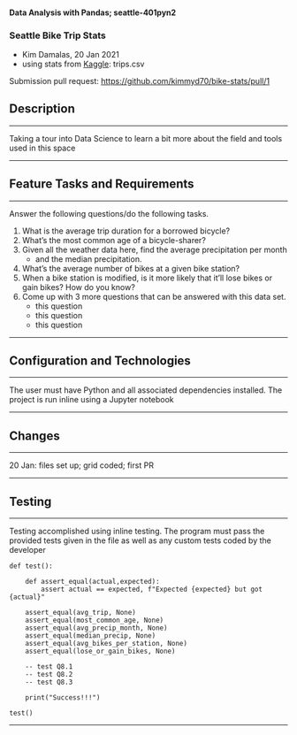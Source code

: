 #### Data Analysis with Pandas; seattle-401pyn2
### Seattle Bike Trip Stats
- Kim Damalas, 20 Jan 2021
- using stats from [Kaggle](https://www.kaggle.com/pronto/cycle-share-dataset): trips.csv


Submission pull request: https://github.com/kimmyd70/bike-stats/pull/1

## Description
___________

Taking a tour into Data Science to learn a bit more about the field and tools used in this space
____________
## Feature Tasks and Requirements
___________

Answer the following questions/do the following tasks. 
1. What is the average trip duration for a borrowed bicycle?
2. What’s the most common age of a bicycle-sharer?
3. Given all the weather data here, find the average precipitation per month
    -  and the median precipitation.
4. What’s the average number of bikes at a given bike station?
5. When a bike station is modified, is it more likely that it’ll lose bikes or gain bikes? How do you know?
6. Come up with 3 more questions that can be answered with this data set.
    - this question
    - this question
    - this question

______________

## Configuration and Technologies
__________

The user must have Python and all associated dependencies installed.  The project is run inline using a Jupyter notebook
___________
## Changes
__________

20 Jan: files set up; grid coded; first PR
___________

## Testing
________
Testing accomplished using inline testing. The program must pass the provided tests given in the file as well as any custom tests coded by the developer
```
def test():

    def assert_equal(actual,expected):
        assert actual == expected, f"Expected {expected} but got {actual}"

    assert_equal(avg_trip, None)
    assert_equal(most_common_age, None)
    assert_equal(avg_precip_month, None)
    assert_equal(median_precip, None)
    assert_equal(avg_bikes_per_station, None)
    assert_equal(lose_or_gain_bikes, None)

    -- test Q8.1
    -- test Q8.2
    -- test Q8.3

    print("Success!!!")

test()
```
____________

